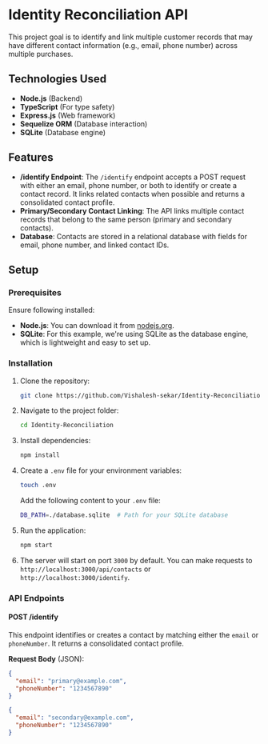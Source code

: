 # Identity Reconciliation API

This project goal is to identify and link multiple customer records that may have different contact information (e.g., email, phone number) across multiple purchases.

## Technologies Used
- **Node.js** (Backend)
- **TypeScript** (For type safety)
- **Express.js** (Web framework)
- **Sequelize ORM** (Database interaction)
- **SQLite** (Database engine)

## Features
- **/identify Endpoint**: The `/identify` endpoint accepts a POST request with either an email, phone number, or both to identify or create a contact record. It links related contacts when possible and returns a consolidated contact profile.
- **Primary/Secondary Contact Linking**: The API links multiple contact records that belong to the same person (primary and secondary contacts).
- **Database**: Contacts are stored in a relational database with fields for email, phone number, and linked contact IDs.

## Setup

### Prerequisites

Ensure following installed:
- **Node.js**: You can download it from [nodejs.org](https://nodejs.org/).
- **SQLite**: For this example, we're using SQLite as the database engine, which is lightweight and easy to set up.

### Installation

1. Clone the repository:
    ```bash
    git clone https://github.com/Vishalesh-sekar/Identity-Reconciliation.git
    ```

2. Navigate to the project folder:
    ```bash
    cd Identity-Reconciliation
    ```

3. Install dependencies:
    ```bash
    npm install
    ```

4. Create a `.env` file for your environment variables:
    ```bash
    touch .env
    ```

    Add the following content to your `.env` file:

    ```bash
    DB_PATH=./database.sqlite  # Path for your SQLite database
    ```

5. Run the application:
    ```bash
    npm start
    ```

6. The server will start on port `3000` by default. You can make requests to `http://localhost:3000/api/contacts` or `http://localhost:3000/identify`.

### API Endpoints

#### **POST /identify**

This endpoint identifies or creates a contact by matching either the `email` or `phoneNumber`. It returns a consolidated contact profile.

**Request Body** (JSON):

```json
{
  "email": "primary@example.com",
  "phoneNumber": "1234567890"
}
```
```json
{
  "email": "secondary@example.com",
  "phoneNumber": "1234567890"
}
```
